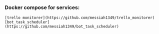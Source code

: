 ### Docker compose for services:

    [trello monitorer](https://github.com/messiah1349/trello_monitorer)
    [bot_task_scheduler](https://github.com/messiah1349/bot_task_scheduler)